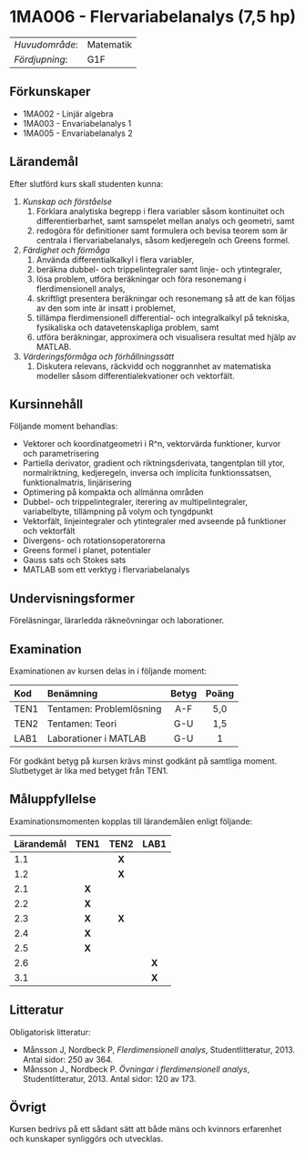 # 1MA006 - Flervariabelanalys (7,5 hp)

|     |     |
| --- | --- | 
| *Huvudområde*: | Matematik | 
| *Fördjupning*: | G1F | 

## Förkunskaper

- 1MA002 - Linjär algebra 
- 1MA003 - Envariabelanalys 1
- 1MA005 - Envariabelanalys 2 

## Lärandemål

Efter slutförd kurs skall studenten kunna:

1. *Kunskap och förståelse*
    1. Förklara analytiska begrepp i flera variabler såsom kontinuitet och differentierbarhet, samt samspelet mellan analys och geometri, samt
    2. redogöra för definitioner samt formulera och bevisa teorem som är centrala i flervariabelanalys, såsom kedjeregeln och Greens formel.
2. *Färdighet och förmåga*
    1. Använda differentialkalkyl i flera variabler,
    2. beräkna dubbel- och trippelintegraler samt linje- och ytintegraler,
    3. lösa problem, utföra beräkningar och föra resonemang i flerdimensionell analys,
    4. skriftligt presentera beräkningar och resonemang så att de kan följas av den som inte är insatt i problemet,
    5. tillämpa flerdimensionell differential- och integralkalkyl på tekniska, fysikaliska och datavetenskapliga problem, samt
    6. utföra beräkningar, approximera och visualisera resultat med hjälp av MATLAB.
3. *Värderingsförmåga och förhållningssätt*
    1. Diskutera relevans, räckvidd och noggrannhet av matematiska modeller såsom differentialekvationer och vektorfält.


## Kursinnehåll

Följande moment behandlas:

- Vektorer och koordinatgeometri i R^n, vektorvärda funktioner, kurvor och parametrisering
- Partiella derivator, gradient och riktningsderivata, tangentplan till ytor, normalriktning, kedjeregeln, inversa och implicita funktionssatsen, funktionalmatris, linjärisering
- Optimering på kompakta och allmänna områden
- Dubbel- och trippelintegraler, iterering av multipelintegraler, variabelbyte, tillämpning på volym och tyngdpunkt
- Vektorfält, linjeintegraler och ytintegraler med avseende på funktioner och vektorfält
- Divergens- och rotationsoperatorerna
- Greens formel i planet, potentialer
- Gauss sats och Stokes sats
- MATLAB som ett verktyg i flervariabelanalys


## Undervisningsformer

Föreläsningar, lärarledda räkneövningar och laborationer.

## Examination

Examinationen av kursen delas in i följande moment:

| Kod  | Benämning                 | Betyg | Poäng |  
| :--- | :------------------------ | :---: | :---: |  
| TEN1 | Tentamen: Problemlösning  | A-F   | 5,0   |  
| TEN2 | Tentamen: Teori           | G-U   | 1,5   |  
| LAB1 | Laborationer i MATLAB      | G-U   | 1     |  


För godkänt betyg på kursen krävs minst godkänt på samtliga moment. Slutbetyget är lika med betyget från TEN1.

## Måluppfyllelse

Examinationsmomenten kopplas till lärandemålen enligt följande:

| Lärandemål | TEN1  | TEN2  | LAB1  |  
| :--------- | :---: | :---: | :---: |  
| 1.1        |       | **X** |       |  
| 1.2        |       | **X** |       |  
| 2.1        | **X** |       |       |  
| 2.2        | **X** |       |       |  
| 2.3        | **X** | **X** |       |  
| 2.4        | **X** |       |       |  
| 2.5        | **X** |       |       |  
| 2.6        |       |       | **X** |  
| 3.1        |       |       | **X** |  


## Litteratur

Obligatorisk litteratur: 

- Månsson J, Nordbeck P, *Flerdimensionell analys*, Studentlitteratur, 2013. Antal sidor: 250 av 364. 
- Månsson J., Nordbeck P. *Övningar i flerdimensionell analys*, Studentlitteratur, 2013. Antal sidor: 120 av 173. 

## Övrigt

Kursen bedrivs på ett sådant sätt att både mäns och kvinnors erfarenhet och kunskaper synliggörs och utvecklas.